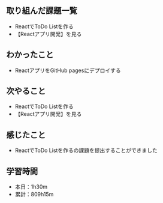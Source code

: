 ## 取り組んだ課題一覧
- ReactでToDo Listを作る
- 【Reactアプリ開発】を見る
## わかったこと
- ReactアプリをGitHub pagesにデプロイする
## 次やること
- ReactでToDo Listを作る
- 【Reactアプリ開発】を見る
## 感じたこと
- ReactでToDo Listを作るの課題を提出することができました
## 学習時間
- 本日：1h30m
- 累計：809h15m
